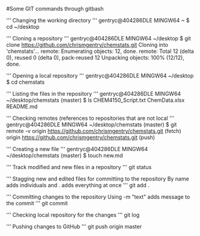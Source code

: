 #Some GIT commands through gitbash

'''
Changing the working directory
'''
gentryc@404286DLE MINGW64 ~
$ cd ~/desktop

'''
Cloning a repository
'''
gentryc@404286DLE MINGW64 ~/desktop
$ git clone https://github.com/chrismgentry/chemstats.git
Cloning into 'chemstats'...
remote: Enumerating objects: 12, done.
remote: Total 12 (delta 0), reused 0 (delta 0), pack-reused 12
Unpacking objects: 100% (12/12), done.

'''
Opening a local repository
'''
gentryc@404286DLE MINGW64 ~/desktop
$ cd chemstats

'''
Listing the files in the repository
'''
gentryc@404286DLE MINGW64 ~/desktop/chemstats (master)
$ ls
CHEM4150_Script.txt  ChemData.xlsx  README.md

'''
Checking remotes (references to repositories that are not local
'''
gentryc@404286DLE MINGW64 ~/desktop/chemstats (master)
$ git remote -v
origin  https://github.com/chrismgentry/chemstats.git (fetch)
origin  https://github.com/chrismgentry/chemstats.git (push)

'''
Creating a new file
'''
gentryc@404286DLE MINGW64 ~/desktop/chemstats (master)
$ touch new.md

'''
Track modified and new files in a repository
'''
git status

'''
Stagging new and edited files for committing to the repository
By name adds individuals and . adds everything at once
'''
git add .

'''
Committing changes to the repository
Using -m "text" adds message to the commit
'''
git commit

'''
Checking local repository for the changes
'''
git log

'''
Pushing changes to GitHub
'''
git push origin master